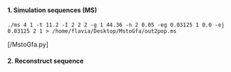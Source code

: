 #### 1. Simulation sequences (MS) 

```
./ms 4 1 -t 11.2 -I 2 2 2 -g 1 44.36 -n 2 0.05 -eg 0.03125 1 0.0 -ej 0.03125 2 1 > /home/flavia/Desktop/MstoGfa/out2pop.ms
```

 [/MstoGfa.py]



#### 2. Reconstruct sequence


